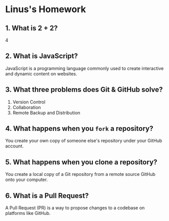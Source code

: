 # Linus's Homework

## 1. What is 2 + 2?

4

## 2. What is JavaScript?

JavaScript is a programming language commonly used to create interactive and dynamic content on websites.

## 3. What three problems does Git & GitHub solve?

1. Version Control
2. Collaboration
3. Remote Backup and Distribution

## 4. What happens when you `fork` a repository?

You create your own copy of someone else's repository under your GitHub account.

## 5. What happens when you clone a repository?

You create a local copy of a Git repository from a remote source GitHub onto your computer.

## 6. What is a Pull Request?

A Pull Request (PR) is a way to propose changes to a codebase on platforms like GitHub.
